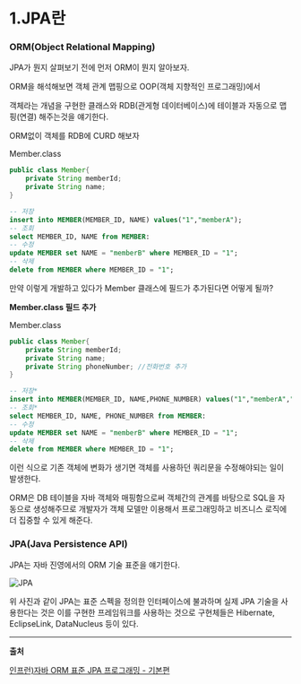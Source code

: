# 1.JPA란

### ORM(Object Relational Mapping)

JPA가 뭔지 살펴보기 전에 먼저 ORM이 뭔지 알아보자.

ORM을 해석해보면 객체 관계 맵핑으로 OOP(객체 지향적인 프로그래밍)에서

객체라는 개념을 구현한 클래스와 RDB(관게형 데이터베이스)에 테이블과 자동으로 맵핑(연결) 해주는것을 얘기한다.

ORM없이 객체를 RDB에 CURD 해보자

Member.class

```java
public class Member{
    private String memberId;
    private String name;
}
```

```sql
-- 저장
insert into MEMBER(MEMBER_ID, NAME) values("1","memberA");
-- 조회
select MEMBER_ID, NAME from MEMBER:
-- 수정
update MEMBER set NAME = "memberB" where MEMBER_ID = "1";
-- 삭제
delete from MEMBER where MEMBER_ID = "1";
```

만약 이렇게 개발하고 있다가 Member 클래스에 필드가 추가된다면 어떻게 될까?

**Member.class 필드 추가**

Member.class

```java
public class Member{
    private String memberId;
    private String name;
    private String phoneNumber; //전화번호 추가
}
```

```sql
-- 저장*
insert into MEMBER(MEMBER_ID, NAME,PHONE_NUMBER) values("1","memberA","010-...");
-- 조회*
select MEMBER_ID, NAME, PHONE_NUMBER from MEMBER:
-- 수정
update MEMBER set NAME = "memberB" where MEMBER_ID = "1";
-- 삭제
delete from MEMBER where MEMBER_ID = "1";
```

이런 식으로 기존 객체에 변화가 생기면 객체를 사용하던 쿼리문을 수정해야되는 일이 발생한다.

ORM은 DB 테이블을 자바 객체와 매핑함으로써 객체간의 관계를 바탕으로 SQL을 자동으로 생성해주므로 개발자가 객체 모델만 이용해서 프로그래밍하고 비즈니스 로직에 더 집중할 수 있게 해준다.

### JPA(Java Persistence API)

JPA는 자바 진영에서의 ORM 기술 표준을 얘기한다.

![JPA](https://user-images.githubusercontent.com/78605779/151160189-824e151c-61a4-4538-99a4-1e79feb7f2f2.png)

위 사진과 같이 JPA는 표준 스펙을 정의한 인터페이스에 불과하며 실제 JPA 기술을 사용한다는 것은 이를 구현한 프레임워크를 사용하는 것으로 구현체들은 Hibernate, EclipseLink, DataNucleus 등이 있다.

<hr/>

**출처**

[인프런)자바 ORM 표준 JPA 프로그래밍 - 기본편](https://www.inflearn.com/course/ORM-JPA-Basic)
